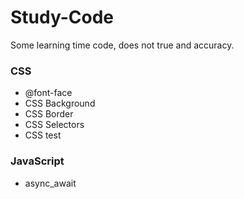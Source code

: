 # Study-Code
Some learning time code, does not true and accuracy.


### CSS

- @font-face
- CSS Background
- CSS Border
- CSS Selectors
- CSS test

### JavaScript

- async_await

